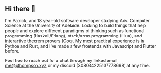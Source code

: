 ## Hi there 👋

I'm Patrick, and 18 year-old software developer studying Adv. Computer Science at the University of Adelaide. 
Looking to build things that help people and explore different paradigms of thinking such as functional programming (Haskell/Erlang), stack/array programming (Uiua), and interactive theorem provers (Coq).
My most practical experience is in Python and Rust, and I've made a few frontends with Javascript and Flutter before.

Feel free to reach out for a chat through my linked email me@pthompson.xyz or my discord (308034225137778698) at any time.
